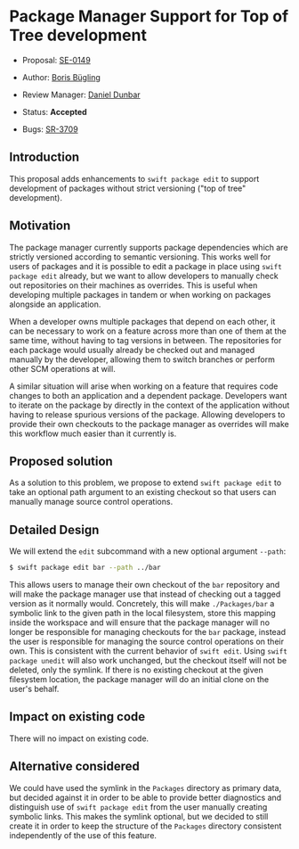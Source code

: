 # Package Manager Support for Top of Tree development

* Proposal: [SE-0149](0149-package-manager-top-of-tree.md)
* Author: [Boris Bügling](https://github.com/neonichu)
* Review Manager: [Daniel Dunbar](https://github.com/ddunbar)
* Status: **Accepted**

* Bugs: [SR-3709](https://bugs.swift.org/browse/SR-3709)

## Introduction

This proposal adds enhancements to `swift package edit` to support development of packages without strict versioning ("top of tree" development).

## Motivation

The package manager currently supports package dependencies which are strictly versioned according to semantic versioning. This works well for users of packages and it is possible to edit a package in place using `swift package edit` already, but we want to allow developers to manually check out repositories on their machines as overrides. This is useful when developing multiple packages in tandem or when working on packages alongside an application.

When a developer owns multiple packages that depend on each other, it can be necessary to work on a feature across more than one of them at the same time, without having to tag versions in between. The repositories for each package would usually already be checked out and managed manually by the developer, allowing them to switch branches or perform other SCM operations at will.

A similar situation will arise when working on a feature that requires code changes to both an application and a dependent package. Developers want to iterate on the package by directly in the context of the application without having to release spurious versions of the package. Allowing developers to provide their own checkouts to the package manager as overrides will make this workflow much easier than it currently is.

## Proposed solution

As a solution to this problem, we propose to extend `swift package edit` to take an optional path argument to an existing checkout so that users can manually manage source control operations.

## Detailed Design

We will extend the `edit` subcommand with a new optional argument `--path`:

```bash
$ swift package edit bar --path ../bar
```

This allows users to manage their own checkout of the `bar` repository and will make the package manager use that instead of checking out a tagged version as it normally would. Concretely, this will make `./Packages/bar` a symbolic link to the given path in the local filesystem, store this mapping inside the workspace and will ensure that the package manager will no longer be responsible for managing checkouts for the `bar` package, instead the user is responsible for managing the source control operations on their own. This is consistent with the current behavior of `swift edit`. Using `swift package unedit` will also work unchanged, but the checkout itself will not be deleted, only the symlink. If there is no existing checkout at the given filesystem location, the package manager will do an initial clone on the user's behalf.

## Impact on existing code

There will no impact on existing code.

## Alternative considered

We could have used the symlink in the `Packages` directory as primary data, but decided against it in order to be able to provide better diagnostics and distinguish use of `swift package edit` from the user manually creating symbolic links. This makes the symlink optional, but we decided to still create it in order to keep the structure of the `Packages` directory consistent independently of the use of this feature.
